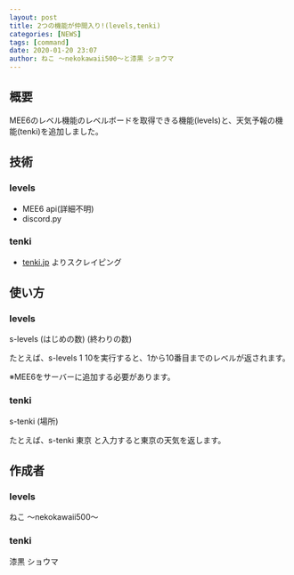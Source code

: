 ```yaml
---
layout: post
title: 2つの機能が仲間入り!(levels,tenki)
categories: [NEWS]
tags: [command]
date: 2020-01-20 23:07
author: ねこ 〜nekokawaii500〜と漆黒 ショウマ
---
```

## 概要
MEE6のレベル機能のレベルボードを取得できる機能(levels)と、天気予報の機能(tenki)を追加しました。

## 技術
### levels
 - MEE6 api(詳細不明)
 - discord.py

### tenki
 - <a href="https://tenki.jp" class="a-orange">tenki.jp</a> よりスクレイピング

## 使い方
### levels
s-levels (はじめの数) (終わりの数)

たとえば、s-levels 1 10を実行すると、1から10番目までのレベルが返されます。

※MEE6をサーバーに追加する必要があります。

### tenki
s-tenki (場所)

たとえば、s-tenki 東京 と入力すると東京の天気を返します。

## 作成者
### levels
ねこ 〜nekokawaii500〜

### tenki
漆黒 ショウマ
